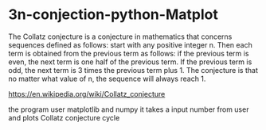 # 3n-conjection-python-Matplot
The Collatz conjecture is a conjecture in mathematics that concerns sequences defined as follows: start with any positive integer n. Then each term is obtained from the previous term as follows: if the previous term is even, the next term is one half of the previous term. If the previous term is odd, the next term is 3 times the previous term plus 1. The conjecture is that no matter what value of n, the sequence will always reach 1. 

https://en.wikipedia.org/wiki/Collatz_conjecture


the program user matplotlib and numpy
it takes a input number from user and plots Collatz conjecture cycle

